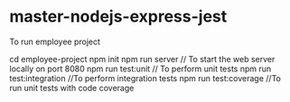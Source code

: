 # master-nodejs-express-jest

To run employee project

cd employee-project
npm init
npm run server // To start the web server locally on port 8080
npm run test:unit // To perform unit tests
npm run test:integration //To perform integration tests
npm run test:coverage //To run unit tests with code coverage
